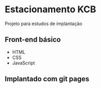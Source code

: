 # Estacionamento KCB
Projeto para estudos de implantação

## Front-end básico
- HTML
- CSS
- JavaScript

## Implantado com git pages